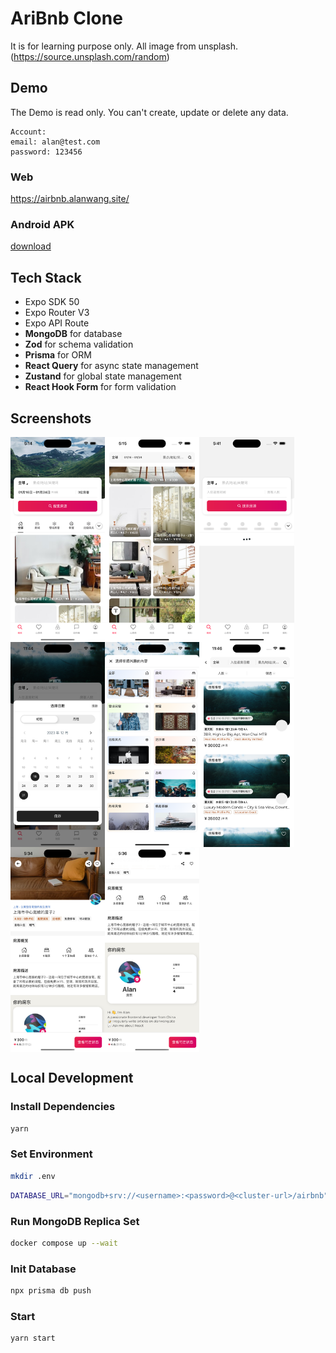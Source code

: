 # AriBnb Clone

It is for learning purpose only. All image from unsplash.(https://source.unsplash.com/random)

## Demo

The Demo is read only. You can't create, update or delete any data.

```
Account:
email: alan@test.com
password: 123456
```

### Web

https://airbnb.alanwang.site/

### Android APK

[download](https://github.com/3Alan/airbnb-clone/releases/tag/v0.1.0)

## Tech Stack

- Expo SDK 50
- Expo Router V3
- Expo API Route
- **MongoDB** for database
- **Zod** for schema validation
- **Prisma** for ORM
- **React Query** for async state management
- **Zustand** for global state management
- **React Hook Form** for form validation

## Screenshots

<div style="display: flex; flex-direction: 'row'; flex-wrap: wrap;">
<img src="./screenshots/首页1.png" width="30%" />
<img src="./screenshots/首页2.png" width="30%" />
<img src="./screenshots/首页3.png" width="30%" />
<img src="./screenshots/calendar.png" width="30%" />
<img src="./screenshots/categorySheet.png" width="30%" />
<img src="./screenshots/search.png" width="30%" />
<img src="./screenshots/详情页1.png" width="30%" />
<img src="./screenshots/详情页2.png" width="30%" />
</div>

## Local Development

### Install Dependencies

```bash
yarn
```

### Set Environment

```bash
mkdir .env
```

```bash
DATABASE_URL="mongodb+srv://<username>:<password>@<cluster-url>/airbnb"
```

### Run MongoDB Replica Set

```bash
docker compose up --wait
```

### Init Database

```bash
npx prisma db push
```

### Start

```bash
yarn start
```
